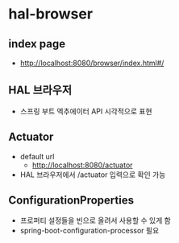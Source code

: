 # hal-browser

## index page
    
* <http://localhost:8080/browser/index.html#/>

## HAL 브라우저
    
* 스프링 부트 엑추에이터 API 시각적으로 표현 

## Actuator

* default url
    * <http://localhost:8080/actuator>
* HAL 브라우저에서 /actuator 입력으로 확인 가능

## ConfigurationProperties

* 프로퍼티 설정들을 빈으로 올려서 사용할 수 있게 함
* spring-boot-configuration-processor 필요